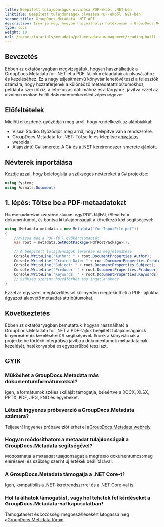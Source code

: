 ```yaml
---
title: Beépített tulajdonságok olvasása PDF-ekből .NET-ben
linktitle: Beépített tulajdonságok olvasása PDF-ekből .NET-ben
second_title: GroupDocs.Metadata .NET API
description: Ismerje meg, hogyan használhatja hatékonyan a GroupDocs.Metadata for .NET-et a PDF-fájlok metaadatainak olvasásához, szerkesztéséhez és kezeléséhez. Ez az oktatóanyag lépésről lépésre nyújt útmutatót.
type: docs
weight: 10
url: /hu/net/tutorials/metadata/pdf-metadata-management/reading-built-in-properties-from-pdf/
---
```

## Bevezetés
Ebben az oktatóanyagban megvizsgáljuk, hogyan használhatjuk a GroupDocs.Metadata for .NET-et a PDF-fájlok metaadatainak olvasásához és kezeléséhez. Ez a nagy teljesítményű könyvtár lehetővé teszi a fejlesztők számára, hogy hozzáférjenek a különböző metaadatattribútumokhoz, például a szerzőhöz, a létrehozás dátumához és a tárgyhoz, javítva ezzel az alkalmazásokon belüli dokumentumkezelési képességeket.

## Előfeltételek
Mielőtt elkezdené, győződjön meg arról, hogy rendelkezik az alábbiakkal:

- Visual Studio: Győződjön meg arról, hogy telepítve van a rendszerére.
-  GroupDocs.Metadata for .NET: Töltse le és telepítse a[hivatalos weboldal](https://releases.groupdocs.com/metadata/net/).
- Alapszintű C# ismerete: A C# és a .NET keretrendszer ismerete ajánlott.

## Névterek importálása
Kezdje azzal, hogy belefoglalja a szükséges névtereket a C# projektbe:

```csharp
using System;
using Formats.Document;
```

## 1. lépés: Töltse be a PDF-metaadatokat
Ha metaadatokat szeretne olvasni egy PDF-fájlból, töltse be a dokumentumot, és bontsa ki tulajdonságait a következő kód segítségével:

```csharp
using (Metadata metadata = new Metadata("YourInputFile.pdf"))
{
    //Nyissa meg a PDF-fájl gyökércsomagját
    var root = metadata.GetRootPackage<PdfRootPackage>();
    
    // A beépített tulajdonságok lekérése és megjelenítése
    Console.WriteLine("Author: " + root.DocumentProperties.Author);
    Console.WriteLine("Created Date: " + root.DocumentProperties.CreatedDate);
    Console.WriteLine("Subject: " + root.DocumentProperties.Subject);
    Console.WriteLine("Producer: " + root.DocumentProperties.Producer);
    Console.WriteLine("Keywords: " + root.DocumentProperties.Keywords);
    // Szükség szerint hozzáférhet más ingatlanokhoz
}
```

Ezzel az egyszerű megközelítéssel könnyedén megtekintheti a PDF-fájlokba ágyazott alapvető metaadat-attribútumokat.

## Következtetés
Ebben az oktatóanyagban bemutattuk, hogyan használható a GroupDocs.Metadata for .NET a PDF-fájlok beépített tulajdonságainak kinyerésére és kezelésére C# segítségével. Ennek a könyvtárnak a projektjeibe történő integrálása javítja a dokumentumok metaadatainak kezelését, hatékonyabbá és egyszerűbbé teszi azt.

## GYIK
### Működhet a GroupDocs.Metadata más dokumentumformátumokkal?
Igen, a formátumok széles skáláját támogatja, beleértve a DOCX, XLSX, PPTX, PDF, JPG, PNG és egyebeket.

### Létezik ingyenes próbaverzió a GroupDocs.Metadata számára?
 Teljesen! Ingyenes próbaverziót érhet el a[GroupDocs.Metadata webhely](https://releases.groupdocs.com/).

### Hogyan módosíthatom a metaadat tulajdonságait a GroupDocs.Metadata segítségével?
Módosíthatja a metaadat tulajdonságait a megfelelő dokumentumcsomag elérésével és szükség szerint új értékek beállításával.

### A GroupDocs.Metadata támogatja a .NET Core-t?
Igen, kompatibilis a .NET-keretrendszerrel és a .NET Core-val is.

### Hol találhatok támogatást, vagy hol tehetek fel kérdéseket a GroupDocs.Metadata-val kapcsolatban?
 Támogatásért és közösségi megbeszélésekért látogassa meg a[GroupDocs.Metadata fórum](https://forum.groupdocs.com/c/metadata/14).
